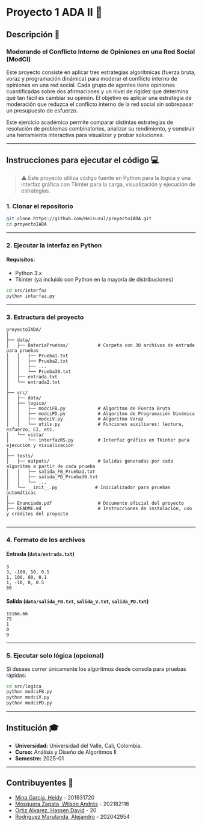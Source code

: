 # Proyecto 1 ADA II :rocket:

## Descripción :page_facing_up:

### Moderando el Conflicto Interno de Opiniones en una Red Social (ModCI)

Este proyecto consiste en aplicar tres estrategias algorítmicas (fuerza bruta, voraz y programación dinámica) para moderar el conflicto interno de opiniones en una red social. Cada grupo de agentes tiene opiniones cuantificadas sobre dos afirmaciones y un nivel de rigidez que determina qué tan fácil es cambiar su opinión. El objetivo es aplicar una estrategia de moderación que reduzca el conflicto interno de la red social sin sobrepasar un presupuesto de esfuerzo.

Este ejercicio académico permite comparar distintas estrategias de resolución de problemas combinatorios, analizar su rendimiento, y construir una herramienta interactiva para visualizar y probar soluciones.

---

## Instrucciones para ejecutar el código :computer:

> ⚠️ Este proyecto utiliza código fuente en Python para la lógica y una interfaz gráfica con Tkinter para la carga, visualización y ejecución de estrategias.

### 1. Clonar el repositorio

```bash
git clone https://github.com/Heisuzul/proyectoIADA.git
cd proyectoIADA
```

---

### 2. Ejecutar la interfaz en Python

#### Requisitos:
- Python 3.x
- Tkinter (ya incluido con Python en la mayoría de distribuciones)

```bash
cd src/interfaz
python interfaz.py
```

---

### 3. Estructura del proyecto

```
proyectoIADA/
│
├── data/
│   ├── BateriaPruebas/           # Carpeta con 30 archivos de entrada para pruebas
│   │   ├── Prueba1.txt
│   │   ├── Prueba2.txt
│   │   ├── ...
│   │   └── Prueba30.txt
│   ├── entrada.txt               
│   └── entrada2.txt              
│
├── src/
│   ├── data/                     
│   ├── logica/                   
│   │   ├── modciFB.py            # Algoritmo de Fuerza Bruta
│   │   ├── modciPD.py            # Algoritmo de Programación Dinámica
│   │   ├── modciV.py             # Algoritmo Voraz
│   │   └── utils.py              # Funciones auxiliares: lectura, esfuerzo, CI, etc.
│   └── vista/
│       └── interfazRS.py         # Interfaz gráfica en Tkinter para ejecución y visualización
│
├── tests/
│   ├── outputs/                  # Salidas generadas por cada algoritmo a partir de cada prueba
│   │   ├── salida_FB_Prueba1.txt
│   │   ├── salida_PD_Prueba30.txt
│   │   └── ...
│   └── __init__.py              # Inicializador para pruebas automáticas
│
├── Enunciado.pdf                 # Documento oficial del proyecto
├── README.md                     # Instrucciones de instalación, uso y créditos del proyecto


```

---

### 4. Formato de los archivos

#### Entrada (`data/entrada.txt`)
```
3
3, -100, 50, 0.5
1, 100, 80, 0.1
1, -10, 0, 0.5
80
```

#### Salida (`data/salida_FB.txt`, `salida_V.txt`, `salida_PD.txt`)
```
15166.66
75
1
0
0
```

---

### 5. Ejecutar solo lógica (opcional)

Si deseas correr únicamente los algoritmos desde consola para pruebas rápidas:

```bash
cd src/logica
python modciFB.py
python modciV.py
python modciPD.py
```

---

## Institución :mortar_board:

- **Universidad:** Universidad del Valle, Cali, Colombia.
- **Curso:** Análisis y Diseño de Algoritmos II
- **Semestre:** 2025-01

---

## Contribuyentes :busts_in_silhouette:



- [Mina Garcia, Heidy](https://github.com/Heisuzul) - 201931720
- [Mosquera Zapata, Wilson Andrés](https://github.com/andresengineer) - 202182116
- [Ortiz Alvarez, Hassen David](https://github.com/hassen2208) - 20
- [Rodriguez Marulanda, Alejandro](https://github.com/Alejand2r) - 202042954
